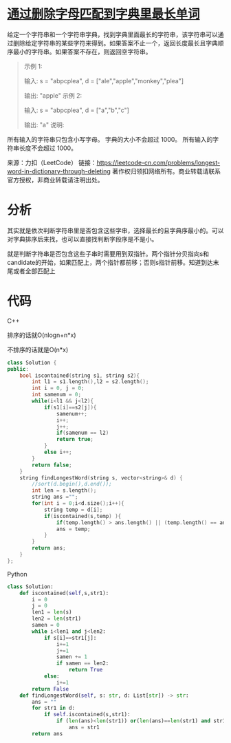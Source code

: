 # [通过删除字母匹配到字典里最长单词](https://leetcode-cn.com/problems/longest-word-in-dictionary-through-deleting/)

给定一个字符串和一个字符串字典，找到字典里面最长的字符串，该字符串可以通过删除给定字符串的某些字符来得到。如果答案不止一个，返回长度最长且字典顺序最小的字符串。如果答案不存在，则返回空字符串。

> 示例 1:
>
> 输入:
> s = "abpcplea", d = ["ale","apple","monkey","plea"]
>
> 输出: 
> "apple"
> 示例 2:
>
> 输入:
> s = "abpcplea", d = ["a","b","c"]
>
> 输出: 
> "a"
> 说明:

所有输入的字符串只包含小写字母。
字典的大小不会超过 1000。
所有输入的字符串长度不会超过 1000。

来源：力扣（LeetCode）
链接：https://leetcode-cn.com/problems/longest-word-in-dictionary-through-deleting
著作权归领扣网络所有。商业转载请联系官方授权，非商业转载请注明出处。

# 分析

其实就是依次判断字符串里是否包含这些字串，选择最长的且字典序最小的。可以对字典排序后来找，也可以直接找判断字段序是不是小。

就是判断字符串是否包含这些子串时需要用到双指针。两个指针分贝指向s和candidate的开始，如果匹配上，两个指针都前移；否则s指针前移。知道到达末尾或者全部匹配上

# 代码

C++

排序的话就O(nlogn+n*x)

不排序的话就是O(n*x)

```cpp
class Solution {
public:
    bool iscontained(string s1, string s2){
        int l1 = s1.length(),l2 = s2.length();
        int i = 0, j = 0;
        int samenum = 0;
        while(i<l1 && j<l2){
            if(s1[i]==s2[j]){
                samenum++;
                i++;
                j++;
                if(samenum == l2)
                return true;
            }
            else i++;
        }
        return false;
    }
    string findLongestWord(string s, vector<string>& d) {
        //sort(d.begin(),d.end());
        int len = s.length();
        string ans ="";
        for(int i = 0;i<d.size();i++){
            string temp = d[i];
            if(iscontained(s,temp) ){
                if(temp.length() > ans.length() || (temp.length() == ans.length() && temp<ans))
                ans = temp;
            }
        }
        return ans;
    }
};
```



Python

```python
class Solution:
    def iscontained(self,s,str1):
        i = 0
        j = 0
        len1 = len(s)
        len2 = len(str1)
        samen = 0
        while i<len1 and j<len2:
            if s[i]==str1[j]:
                i+=1
                j+=1
                samen += 1
                if samen == len2:
                    return True
            else:
                i+=1
        return False
    def findLongestWord(self, s: str, d: List[str]) -> str:
        ans = ""
        for str1 in d:
            if self.iscontained(s,str1):
                if (len(ans)<len(str1)) or(len(ans)==len(str1) and str1<ans):
                    ans = str1
        return ans
```

